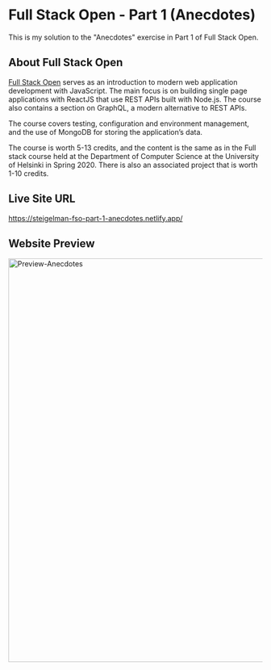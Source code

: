 # Full Stack Open - Part 1 (Anecdotes)
This is my solution to the "Anecdotes" exercise in Part 1 of Full Stack Open.

## About Full Stack Open
[Full Stack Open](https://fullstackopen.com/en/) serves as an introduction to modern web application development with JavaScript. The main focus is on building single page applications with ReactJS that use REST APIs built with Node.js. The course also contains a section on GraphQL, a modern alternative to REST APIs.

The course covers testing, configuration and environment management, and the use of MongoDB for storing the application’s data.

The course is worth 5-13 credits, and the content is the same as in the Full stack course held at the Department of Computer Science at the University of Helsinki in Spring 2020. There is also an associated project that is worth 1-10 credits.

## Live Site URL
https://steigelman-fso-part-1-anecdotes.netlify.app/

## Website Preview
<img width="800" alt="Preview-Anecdotes" src="https://user-images.githubusercontent.com/65603938/159798369-8e12c84d-cb5f-4821-beae-d7c338951859.png">
